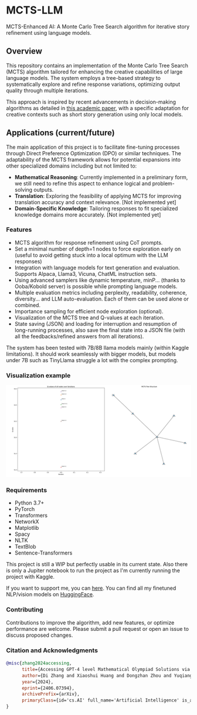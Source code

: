 # MCTS-LLM
MCTS-Enhanced AI: A Monte Carlo Tree Search algorithm for iterative story refinement using language models.

## Overview
This repository contains an implementation of the Monte Carlo Tree Search (MCTS) algorithm tailored for enhancing the creative capabilities of large language models. The system employs a tree-based strategy to systematically explore and refine response variations, optimizing output quality through multiple iterations. 

This approach is inspired by recent advancements in decision-making algorithms as detailed in [this academic paper](https://arxiv.org/pdf/2406.07394), with a specific adaptation for creative contexts such as short story generation using only local models.

## Applications (current/future)
The main application of this project is to facilitate fine-tuning processes through Direct Preference Optimization (DPO) or similar techniques. The adaptability of the MCTS framework allows for potential expansions into other specialized domains including but not limited to:
- **Mathematical Reasoning**: Currently implemented in a preliminary form, we still need to refine this aspect to enhance logical and problem-solving outputs.
- **Translation**: Exploring the feasibility of applying MCTS for improving translation accuracy and context relevance. [Not implemented yet]
- **Domain-Specific Knowledge**: Tailoring responses to fit specialized knowledge domains more accurately. [Not implemented yet]

### Features
- MCTS algorithm for response refinement using CoT prompts.
- Set a minimal number of depth=1 nodes to force exploration early on (useful to avoid getting stuck into a local optimum with the LLM responses)
- Integration with language models for text generation and evaluation. Supports Alpaca, Llama3, Vicuna, ChatML instruction sets.
- Using advanced samplers like dynamic temperature, minP... (thanks to Ooba/Kobold server) is possible while prompting language models.
- Multiple evaluation metrics including perplexity, readability, coherence, diversity... and LLM auto-evaluation. Each of them can be used alone or combined.
- Importance sampling for efficient node exploration (optional).
- Visualization of the MCTS tree and Q-values at each iteration.
- State saving (JSON) and loading for interruption and resumption of long-running processes, also save the final state into a JSON file (with all the feedbacks/refined answers from all iterations).

The system has been tested with 7B/8B llama models mainly (within Kaggle limitations). It should work seamlessly with bigger models, but models under 7B such as TinyLlama struggle a lot with the complex prompting.

### Visualization example
![Example](https://github.com/AdamCodd/MCTS-LLM/blob/main/example-visualization.png)

### Requirements
- Python 3.7+
- PyTorch
- Transformers
- NetworkX
- Matplotlib
- Spacy
- NLTK
- TextBlob
- Sentence-Transformers

This project is still a WIP but perfectly usable in its current state. Also there is only a Jupiter notebook to run the project as I'm currently running the project with Kaggle.

If you want to support me, you can [here](https://ko-fi.com/adamcodd). You can find all my finetuned NLP/vision models on [HuggingFace](https://huggingface.co/AdamCodd).

### Contributing
Contributions to improve the algorithm, add new features, or optimize performance are welcome. Please submit a pull request or open an issue to discuss proposed changes.

###  Citation and Acknowledgments
```bibtex
@misc{zhang2024accessing,
      title={Accessing GPT-4 level Mathematical Olympiad Solutions via Monte Carlo Tree Self-refine with LLaMa-3 8B}, 
      author={Di Zhang and Xiaoshui Huang and Dongzhan Zhou and Yuqiang Li and Wanli Ouyang},
      year={2024},
      eprint={2406.07394},
      archivePrefix={arXiv},
      primaryClass={id='cs.AI' full_name='Artificial Intelligence' is_active=True alt_name=None in_archive='cs' is_general=False description='Covers all areas of AI except Vision, Robotics, Machine Learning, Multiagent Systems, and Computation and Language (Natural Language Processing), which have separate subject areas. In particular, includes Expert Systems, Theorem Proving (although this may overlap with Logic in Computer Science), Knowledge Representation, Planning, and Uncertainty in AI. Roughly includes material in ACM Subject Classes I.2.0, I.2.1, I.2.3, I.2.4, I.2.8, and I.2.11.'}
}
```
